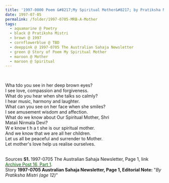 ```yaml
---
title: '1997-0000 Poem &#8217;My Spiritual Mother&#8217; by Pratiksha Mistri from 1997-0705 The Australian Sahaja Newsletter, Page 1'
date: 1997-07-05
permalink: /folder/1997-0705-MRB-A-Mother
tags:
  - aquamarine @ Poetry
  - black @ Pratiksha Mistri
  - brown @ 1997
  - cornflowerblue @ TBD
  - deeppink @ 1997-0705 The Australian Sahaja Newsletter
  - green @ Story of Poem My Spiritual Mother
  - maroon @ Mother
  - maroon @ Spiritual
---
```


<br>

<p>
Wha tdo you see in her deep brown eyes?<br>
I see love, compassion and forgiveness.<br>
What do you hear when she talks so calmly?<br>
I hear music, harmony and laughter.<br>
What can you see on her face when she smiles?<br>
I see amusement wisdom and affection.<br>
What do we know about Our Spiritual Mother, Shri<br>
Mataii Nirmala Devi?<br>
W e know t h a t she is our spiritual mother.<br>
And we know that we are all her children.<br>
Let us all be peaceful and surrender to Mother.<br>
Let mother's love help us realise ourselves.<br>
</p>

<br>

<wave-list>
<list-title color="DarkSeaGreen" width="40">Sources</list-title>
  <list-item color="BlanchedAlmond"  width="280"><b>S1. </b> 1997-0705 The Australian Sahaja Newsletter, Page 1, link <a href="https://seven-teams.github.io/archives/2023/1214"><font color="DarkGreen">Archive Post 16, Part 1</font></a>.</list-item>
</wave-list>

<br>

<wave-list>
<list-title color="DarkSeaGreen" width="40">Story</list-title>
  <list-item color="BlanchedAlmond"  width="280"><b>1997-0705 Australian Sahaja Newsletter, Page 1, Editorial Note:</b> "<i>By Pratiksha Mistri (age 12)</i>"</list-item>
</wave-list>